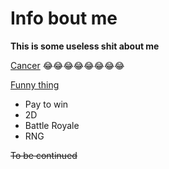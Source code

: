 # Info bout me
**This is some useless shit about me**

[Cancer](https://www.google.fi/search?rlz=1C1GGRV_enFI786FI786&biw=1920&bih=969&tbm=isch&sa=1&ei=2KasW4eXNoi8swGp1K6QDw&q=emoji+cancer&oq=emoji+cancer&gs_l=img.3..0j0i30k1j0i5i30k1l4j0i8i30k1l4.7578.10023.0.10167.12.11.0.1.1.0.109.686.10j1.11.0....0...1c.1.64.img..0.12.688...0i67k1j0i10i30k1.0.yUZiKGSQX8c#imgrc=fT-7SO2xcVZbkM:) :joy::joy::joy::joy::joy::joy::joy::joy:

[Funny thing](https://www.google.fi/search?q=ur+mom&sa=X&rlz=1C1GGRV_enFI786FI786&biw=1920&bih=969&tbm=isch&source=iu&ictx=1&fir=f2XYp1MxOqjPWM%253A%252CA1WipZYmUNxmCM%252C_&usg=AI4_-kRKFUB4g-U6hzDQDH2EdXOtn8pnFg&ved=2ahUKEwj8--na59rdAhXGKywKHXDsB40Q9QEwAnoECAYQCA#imgrc=f2XYp1MxOqjPWM:)


- Pay to win
- 2D
- Battle Royale
- RNG


~~To be continued~~


